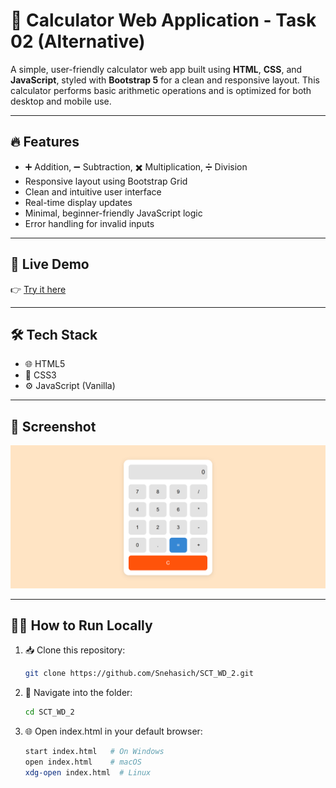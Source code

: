 # 🧮 Calculator Web Application - Task 02 (Alternative)

A simple, user-friendly calculator web app built using **HTML**, **CSS**, and **JavaScript**, styled with **Bootstrap 5** for a clean and responsive layout. This calculator performs basic arithmetic operations and is optimized for both desktop and mobile use.

---

## 🔥 Features

- ➕ Addition, ➖ Subtraction, ✖️ Multiplication, ➗ Division  
- Responsive layout using Bootstrap Grid  
- Clean and intuitive user interface  
- Real-time display updates  
- Minimal, beginner-friendly JavaScript logic  
- Error handling for invalid inputs

---

## 🚀 Live Demo

👉 [Try it here](https://snehasich.github.io/SCT_WD_2/)

---

## 🛠️ Tech Stack

- 🌐 HTML5  
- 🎨 CSS3
- ⚙️ JavaScript (Vanilla)

---

## 📸 Screenshot

![Calculator Preview](./calculator.png)

---

## 🧑‍💻 How to Run Locally

1. 📥 Clone this repository:
   ```bash
   git clone https://github.com/Snehasich/SCT_WD_2.git

3. 📂 Navigate into the folder:
   ```bash
   cd SCT_WD_2

5. 🌐 Open index.html in your default browser:
   ```bash
   start index.html   # On Windows
   open index.html    # macOS
   xdg-open index.html  # Linux

